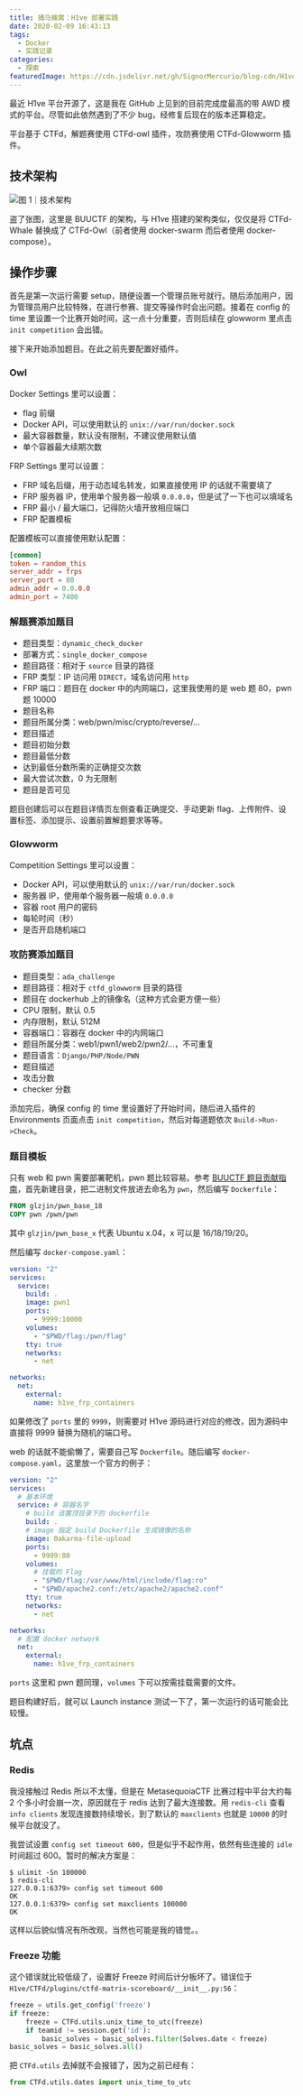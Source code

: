 ```yaml
---
title: 捅马蜂窝：H1ve 部署实践
date: 2020-02-09 16:43:13
tags:
  - Docker
  - 实践记录
categories:
  - 探索
featuredImage: https://cdn.jsdelivr.net/gh/SignorMercurio/blog-cdn/H1veDeploy/0.png
---
```


最近 H1ve 平台开源了，这是我在 GitHub 上见到的目前完成度最高的带 AWD 模式的平台。尽管如此依然遇到了不少 bug，经修复后现在的版本还算稳定。

<!--more-->

平台基于 CTFd，解题赛使用 CTFd-owl 插件，攻防赛使用 CTFd-Glowworm 插件。

## 技术架构

![图 1｜技术架构](https://cdn.jsdelivr.net/gh/SignorMercurio/blog-cdn/H1veDeploy/1.png)

盗了张图，这里是 BUUCTF 的架构，与 H1ve 搭建的架构类似，仅仅是将 CTFd-Whale 替换成了 CTFd-Owl（前者使用 docker-swarm 而后者使用 docker-compose）。

## 操作步骤

首先是第一次运行需要 setup，随便设置一个管理员账号就行。随后添加用户，因为管理员用户比较特殊，在进行参赛、提交等操作时会出问题。接着在 config 的 time 里设置一个比赛开始时间，这一点十分重要，否则后续在 glowworm 里点击 `init competition` 会出错。

接下来开始添加题目。在此之前先要配置好插件。

### Owl

Docker Settings 里可以设置：

- flag 前缀
- Docker API，可以使用默认的 `unix://var/run/docker.sock`
- 最大容器数量，默认没有限制，不建议使用默认值
- 单个容器最大续期次数

FRP Settings 里可以设置：

- FRP 域名后缀，用于动态域名转发，如果直接使用 IP 的话就不需要填了
- FRP 服务器 IP，使用单个服务器一般填 `0.0.0.0`，但是试了一下也可以填域名
- FRP 最小 / 最大端口，记得防火墙开放相应端口
- FRP 配置模板

配置模板可以直接使用默认配置：

```toml
[common]
token = random_this
server_addr = frps
server_port = 80
admin_addr = 0.0.0.0
admin_port = 7400
```

### 解题赛添加题目

- 题目类型：`dynamic_check_docker`
- 部署方式：`single_docker_compose`
- 题目路径：相对于 `source` 目录的路径
- FRP 类型：IP 访问用 `DIRECT`，域名访问用 `http`
- FRP 端口：题目在 docker 中的内网端口，这里我使用的是 web 题 80，pwn 题 10000
- 题目名称
- 题目所属分类：web/pwn/misc/crypto/reverse/...
- 题目描述
- 题目初始分数
- 题目最低分数
- 达到最低分数所需的正确提交次数
- 最大尝试次数，0 为无限制
- 题目是否可见

题目创建后可以在题目详情页左侧查看正确提交、手动更新 flag、上传附件、设置标签、添加提示、设置前置解题要求等等。

### Glowworm

Competition Settings 里可以设置：

- Docker API，可以使用默认的 `unix://var/run/docker.sock`
- 服务器 IP，使用单个服务器一般填 `0.0.0.0`
- 容器 root 用户的密码
- 每轮时间（秒）
- 是否开启随机端口

### 攻防赛添加题目

- 题目类型：`ada_challenge`
- 题目路径：相对于 `ctfd_glowworm` 目录的路径
- 题目在 dockerhub 上的镜像名（这种方式会更方便一些）
- CPU 限制，默认 0.5
- 内存限制，默认 512M
- 容器端口：容器在 docker 中的内网端口
- 题目所属分类：web1/pwn1/web2/pwn2/...，不可重复
- 题目语言：`Django/PHP/Node/PWN`
- 题目描述
- 攻击分数
- checker 分数

添加完后，确保 config 的 time 里设置好了开始时间，随后进入插件的 Environments 页面点击 `init competition`，然后对每道题依次 `Build->Run->Check`。

### 题目模板

只有 web 和 pwn 需要部署靶机，pwn 题比较容易。参考 [BUUCTF 题目贡献指南](https://www.zhaoj.in/read-6259.html)，首先新建目录，把二进制文件放进去命名为 `pwn`，然后编写 `Dockerfile`：

```dockerfile
FROM glzjin/pwn_base_18
COPY pwn /pwn/pwn
```

其中 `glzjin/pwn_base_x` 代表 Ubuntu x.04，x 可以是 16/18/19/20。

然后编写 `docker-compose.yaml`：

```yaml
version: "2"
services:
  service:
    build: .
    image: pwn1
    ports:
      - 9999:10000
    volumes:
      - "$PWD/flag:/pwn/flag"
    tty: true
    networks:
      - net

networks:
  net:
    external:
      name: h1ve_frp_containers
```

如果修改了 `ports` 里的 `9999`，则需要对 H1ve 源码进行对应的修改，因为源码中直接将 9999 替换为随机的端口号。

web 的话就不能偷懒了，需要自己写 `Dockerfile`。随后编写 `docker-compose.yaml`，这里放一个官方的例子：

```yaml
version: "2"
services:
  # 基本环境
  service: # 容器名字
    # build 该置顶目录下的 dockerfile
    build: .
    # image 指定 build Dockerfile 生成镜像的名称
    image: 0akarma-file-upload
    ports:
      - 9999:80
    volumes:
      # 挂载的 Flag
      - "$PWD/flag:/var/www/html/include/flag:ro"
      - "$PWD/apache2.conf:/etc/apache2/apache2.conf"
    tty: true
    networks:
      - net

networks:
  # 配置 docker network
  net:
    external:
      name: h1ve_frp_containers
```

`ports` 这里和 pwn 题同理，`volumes` 下可以按需挂载需要的文件。

题目构建好后，就可以 Launch instance 测试一下了，第一次运行的话可能会比较慢。

## 坑点

### Redis

我没接触过 Redis 所以不太懂，但是在 MetasequoiaCTF 比赛过程中平台大约每 2 个多小时会崩一次，原因就在于 redis 达到了最大连接数。用 `redis-cli` 查看 `info clients` 发现连接数持续增长，到了默认的 `maxclients` 也就是 `10000` 的时候平台就没了。

我尝试设置 `config set timeout 600`，但是似乎不起作用，依然有些连接的 `idle` 时间超过 600。暂时的解决方案是：

```shell
$ ulimit -Sn 100000
$ redis-cli
127.0.0.1:6379> config set timeout 600
OK
127.0.0.1:6379> config set maxclients 100000
OK
```

这样以后貌似情况有所改观，当然也可能是我的错觉。。

### Freeze 功能

这个错误就比较低级了，设置好 Freeze 时间后计分板坏了。错误位于 `H1ve/CTFd/plugins/ctfd-matrix-scoreboard/__init__.py:56`：

```python
freeze = utils.get_config('freeze')
if freeze:
    freeze = CTFd.utils.unix_time_to_utc(freeze)
    if teamid != session.get('id'):
        basic_solves = basic_solves.filter(Solves.date < freeze)
basic_solves = basic_solves.all()
```

把 `CTFd.utils` 去掉就不会报错了，因为之前已经有：

```python
from CTFd.utils.dates import unix_time_to_utc
```
